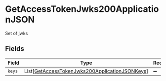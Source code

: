# GetAccessTokenJwks200ApplicationJSON

Set of jwks


## Fields

| Field                                                                                                                 | Type                                                                                                                  | Required                                                                                                              | Description                                                                                                           |
| --------------------------------------------------------------------------------------------------------------------- | --------------------------------------------------------------------------------------------------------------------- | --------------------------------------------------------------------------------------------------------------------- | --------------------------------------------------------------------------------------------------------------------- |
| `keys`                                                                                                                | List[[GetAccessTokenJwks200ApplicationJSONKeys](../../models/operations/getaccesstokenjwks200applicationjsonkeys.md)] | :heavy_minus_sign:                                                                                                    | N/A                                                                                                                   |